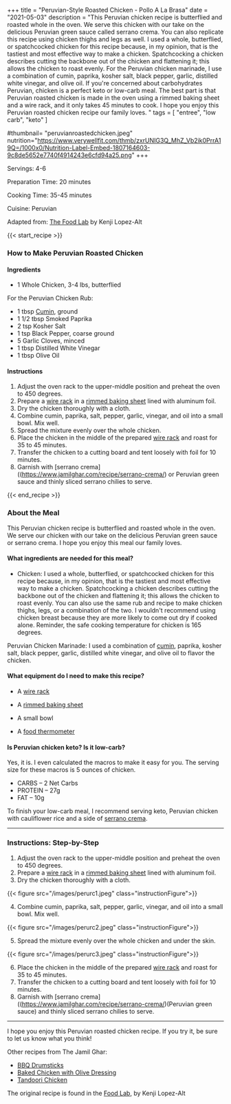 +++
title = "Peruvian-Style Roasted Chicken - Pollo A La Brasa"
date = "2021-05-03"
description = "This Peruvian chicken recipe is butterflied and roasted whole in the oven. We serve this chicken with our take on the delicious Peruvian green sauce called serrano crema. You can also replicate this recipe using chicken thighs and legs as well. I used a whole, butterflied, or spatchcocked chicken for this recipe because, in my opinion, that is the tastiest and most effective way to make a chicken. Spatchcocking a chicken describes cutting the backbone out of the chicken and flattening it; this allows the chicken to roast evenly. For the Peruvian chicken marinade, I use a combination of cumin, paprika, kosher salt, black pepper, garlic, distilled white vinegar, and olive oil. If you're concerned about carbohydrates Peruvian, chicken is a perfect keto or low-carb meal. The best part is that Peruvian roasted chicken is made in the oven using a rimmed baking sheet and a wire rack, and it only takes 45 minutes to cook. I hope you enjoy this Peruvian roasted chicken recipe our family loves. "
tags = [
    "entree",
    "low carb",
    "keto"
]

#thumbnail= "peruvianroastedchicken.jpeg"
nutrition="https://www.verywellfit.com/thmb/zxrUNIG3Q_MhZ_Vb2ik0PrrA19Q=/1000x0/Nutrition-Label-Embed-1807164603-9c8de5652e7740f4914243e6cfd94a25.png"
+++

Servings: 4-6 <!--more-->

Preparation Time: 20 minutes 

Cooking Time: 35-45 minutes 

Cuisine: Peruvian

Adapted from: [The Food Lab](https://amzn.to/3f41x4R) by Kenji Lopez-Alt

{{< start_recipe >}}

### How to Make Peruvian Roasted Chicken 

#### Ingredients 

* 1 Whole Chicken, 3-4 lbs, butterflied

For the Peruvian Chicken Rub: 

* 1 tbsp [Cumin](https://amzn.to/3eebpcJ), ground 
* 1 1/2 tbsp Smoked Paprika 
* 2 tsp Kosher Salt 
* 1 tsp Black Pepper, coarse ground 
* 5 Garlic Cloves, minced 
* 1 tbsp Distilled White Vinegar 
* 1 tbsp Olive Oil 

#### Instructions 

1. Adjust the oven rack to the upper-middle position and preheat the oven to 450 degrees. 
2. Prepare a [wire rack](https://amzn.to/3bE8h90) in a [rimmed baking sheet](https://amzn.to/339IQqI) lined with aluminum foil.  
3. Dry the chicken thoroughly with a cloth. 
4. Combine cumin, paprika, salt, pepper, garlic, vinegar, and oil into a small bowl. Mix well. 
5. Spread the mixture evenly over the whole chicken.
6. Place the chicken in the middle of the prepared [wire rack](https://amzn.to/3bE8h90) and roast for 35 to 45 minutes.
7. Transfer the chicken to a cutting board and tent loosely with foil for 10 minutes. 
8. Garnish with [serrano crema]((https://www.jamilghar.com/recipe/serrano-crema/) or Peruvian green sauce and thinly sliced serrano chilies to serve.

{{< end_recipe >}}

### About the Meal 

This Peruvian chicken recipe is butterflied and roasted whole in the oven. We serve our chicken with our take on the delicious Peruvian green sauce or serrano crema. I hope you enjoy this meal our family loves.

#### What ingredients are needed for this meal?

* Chicken: I used a whole, butterflied, or spatchcocked chicken for this recipe because, in my opinion, that is the tastiest and most effective way to make a chicken. Spatchcocking a chicken describes cutting the backbone out of the chicken and flattening it; this allows the chicken to roast evenly. You can also use the same rub and recipe to make chicken thighs, legs, or a combination of the two. I wouldn't recommend using chicken breast because they are more likely to come out dry if cooked alone. Reminder, the safe cooking temperature for chicken is 165 degrees.

Peruvian Chicken Marinade: I used a combination of [cumin](https://amzn.to/3eebpcJ), paprika, kosher salt, black pepper, garlic, distilled white vinegar, and olive oil to flavor the chicken.  

#### What equipment do I need to make this recipe?

* A [wire rack](https://amzn.to/3bE8h90)

* A [rimmed baking sheet](https://amzn.to/339IQqI)

* A small bowl

* A [food thermometer](https://amzn.to/2RnEB8c)

#### Is Peruvian chicken keto? Is it low-carb?

Yes, it is. I even calculated the macros to make it easy for you. The serving size for these macros is 5 ounces of chicken. 

* CARBS – 2 Net Carbs 
* PROTEIN – 27g
* FAT – 10g

To finish your low-carb meal, I recommend serving keto, Peruvian chicken with cauliflower rice and a side of [serrano crema](https://www.jamilghar.com/recipe/serrano-crema/). 

---- 

### Instructions: Step-by-Step

1. Adjust the oven rack to the upper-middle position and preheat the oven to 450 degrees. 
2. Prepare a [wire rack](https://amzn.to/3bE8h90) in a [rimmed baking sheet](https://amzn.to/339IQqI) lined with aluminum foil.  
3. Dry the chicken thoroughly with a cloth. 

{{< figure src="/images/perurc1.jpeg" class="instructionFigure">}}

4. Combine cumin, paprika, salt, pepper, garlic, vinegar, and oil into a small bowl. Mix well. 

{{< figure src="/images/perurc2.jpeg" class="instructionFigure">}}

5. Spread the mixture evenly over the whole chicken and under the skin.

{{< figure src="/images/perurc3.jpeg" class="instructionFigure">}}

6. Place the chicken in the middle of the prepared [wire rack](https://amzn.to/3bE8h90) and roast for 35 to 45 minutes.
7. Transfer the chicken to a cutting board and tent loosely with foil for 10 minutes. 
8. Garnish with [serrano crema]((https://www.jamilghar.com/recipe/serrano-crema/)(Peruvian green sauce) and thinly sliced serrano chilies to serve.

---- 

I hope you enjoy this Peruvian roasted chicken recipe. If you try it, be sure to let us know what you think!

Other recipes from The Jamil Ghar:

* [BBQ Drumsticks](https://www.jamilghar.com/recipe/bbq-drumsticks/)
* [Baked Chicken with Olive Dressing](https://www.jamilghar.com/recipe/olive-chicken/)
* [Tandoori Chicken](https://www.jamilghar.com/recipe/tandoori-chicken/)

The original recipe is found in the [Food Lab](https://amzn.to/3f41x4R), by Kenji Lopez-Alt
